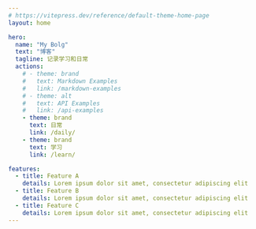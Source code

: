 ```yaml
---
# https://vitepress.dev/reference/default-theme-home-page
layout: home

hero:
  name: "My Bolg"
  text: "博客"
  tagline: 记录学习和日常
  actions:
    # - theme: brand
    #   text: Markdown Examples
    #   link: /markdown-examples
    # - theme: alt
    #   text: API Examples
    #   link: /api-examples
    - theme: brand
      text: 日常
      link: /daily/
    - theme: brand
      text: 学习
      link: /learn/

features:
  - title: Feature A
    details: Lorem ipsum dolor sit amet, consectetur adipiscing elit
  - title: Feature B
    details: Lorem ipsum dolor sit amet, consectetur adipiscing elit
  - title: Feature C
    details: Lorem ipsum dolor sit amet, consectetur adipiscing elit
---
```

